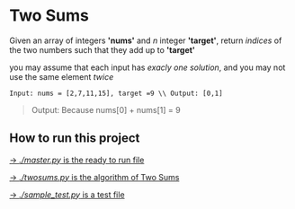 
<h1>Two Sums</h1>

Given an array of integers **'nums'** and *n* integer **'target'**,
return *indices* of the two numbers such that they add up to **'target'**

you may assume that each input has *exacly one solution*, and you may
not use the same element *twice*
<br>

` Input: nums = [2,7,11,15], target =9 \\ Output: [0,1]
` 
>  Output: Because nums[0] + nums[1] = 9 

<h2>How to run this project</h2>
 <u>

->  *./master.py* is the ready to run file

->  *./twosums.py* is the algorithm of Two Sums

->  *./sample_test.py* is a test file 

